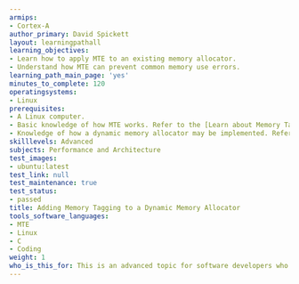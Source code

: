 ```yaml
---
armips:
- Cortex-A
author_primary: David Spickett
layout: learningpathall
learning_objectives:
- Learn how to apply MTE to an existing memory allocator.
- Understand how MTE can prevent common memory use errors.
learning_path_main_page: 'yes'
minutes_to_complete: 120
operatingsystems:
- Linux
prerequisites:
- A Linux computer.
- Basic knowledge of how MTE works. Refer to the [Learn about Memory Tagging Extention Learning Path](/learning-paths/smartphones-and-mobile/mte/)
- Knowledge of how a dynamic memory allocator may be implemented. Refer to [Write a Dynamic Memory Allocator Learning Path](/learning-paths/cross-platform/dynamic-memory-allocator/).
skilllevels: Advanced
subjects: Performance and Architecture
test_images:
- ubuntu:latest
test_link: null
test_maintenance: true
test_status:
- passed
title: Adding Memory Tagging to a Dynamic Memory Allocator
tools_software_languages:
- MTE
- Linux
- C
- Coding
weight: 1
who_is_this_for: This is an advanced topic for software developers who want to learn how to use Memory Tagging Extension (MTE) to protect dynamic memory allocations.
---
```

